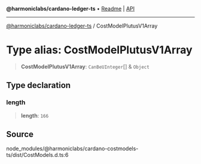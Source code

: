 **@harmoniclabs/cardano-ledger-ts** • [Readme](../Introduction.md) \| [API](../globals.md)

***

[@harmoniclabs/cardano-ledger-ts](../Introduction.md) / CostModelPlutusV1Array

# Type alias: CostModelPlutusV1Array

> **CostModelPlutusV1Array**: `CanBeUInteger`[] & `Object`

## Type declaration

### length

> **length**: `166`

## Source

node\_modules/@harmoniclabs/cardano-costmodels-ts/dist/CostModels.d.ts:6
